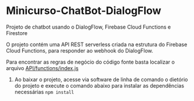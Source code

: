 # Minicurso-ChatBot-DialogFlow
Projeto de chatbot usando o DialogFlow, Firebase Cloud Functions e Firestore


O projeto contém uma API REST serverless criada na estrutura do Firebase Cloud Functions, para responder ao webhook do DialogFlow.

Para encontrar as regras de negócio do código fonte basta localizar o arquivo [API/functions/index.js](https://github.com/diariodeumaprogramadora/Minicurso-ChatBot-DialogFlow/blob/master/API/functions/index.js)

1. Ao baixar o projeto, acesse via software de linha de comando o dietório do projeto e execute o comando abaixo para instalar as dependências necessárias
`npm install`
